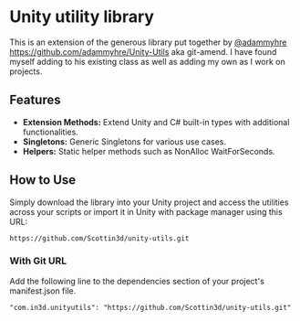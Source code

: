 # Unity utility library
This is an extension of the generous library put together by [@adammyhre](https://github.com/adammyhre) https://github.com/adammyhre/Unity-Utils aka git-amend.  I have found myself adding to his existing class as well as adding my own as I work on projects.

## Features

- **Extension Methods:** Extend Unity and C# built-in types with additional functionalities.
- **Singletons:** Generic Singletons for various use cases.
- **Helpers:** Static helper methods such as NonAlloc WaitForSeconds.

## How to Use

Simply download the library into your Unity project and access the utilities across your scripts or import it in Unity with package manager using this URL:

`https://github.com/Scottin3d/unity-utils.git`

### With Git URL

Add the following line to the dependencies section of your project's manifest.json file.

```
"com.in3d.unityutils": "https://github.com/Scottin3d/unity-utils.git"
```